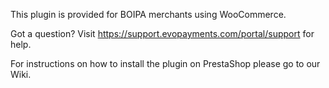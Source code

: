 

This plugin is provided for BOIPA  merchants using WooCommerce.

Got a question? Visit https://support.evopayments.com/portal/support for help.

For instructions on how to install the plugin on PrestaShop please go to our Wiki.
